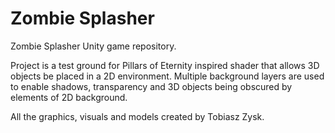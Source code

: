 # Zombie Splasher
Zombie Splasher Unity game repository.

Project is a test ground for Pillars of Eternity inspired shader that allows 3D objects be placed in a 2D environment. Multiple background layers are used to enable shadows, transparency and 3D objects being obscured by elements of 2D background.


All the graphics, visuals and models created by Tobiasz Zysk.